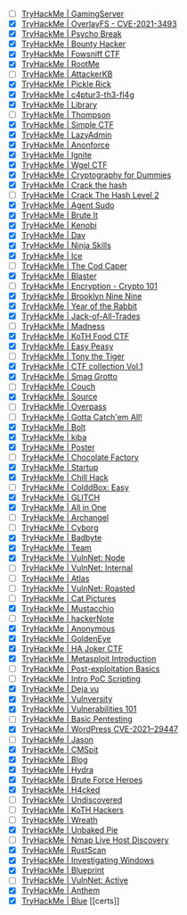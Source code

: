 - [ ] [TryHackMe | GamingServer](https://tryhackme.com/room/gamingserver)
- [x] [TryHackMe | OverlayFS - CVE-2021-3493](https://tryhackme.com/room/overlayfs)
- [x] [TryHackMe | Psycho Break](https://tryhackme.com/room/psychobreak)
- [x] [TryHackMe | Bounty Hacker](https://tryhackme.com/room/cowboyhacker)
- [x] [TryHackMe | Fowsniff CTF](https://tryhackme.com/room/ctf)
- [x] [TryHackMe | RootMe](https://tryhackme.com/room/rrootme)
- [ ] [TryHackMe | AttackerKB](https://tryhackme.com/room/attackerkb)
- [x] [TryHackMe | Pickle Rick](https://tryhackme.com/room/picklerick)
- [x] [TryHackMe | c4ptur3-th3-fl4g](https://tryhackme.com/room/c4ptur3th3fl4g)
- [x] [TryHackMe | Library](https://tryhackme.com/room/bsidesgtlibrary)
- [ ] [TryHackMe | Thompson](https://tryhackme.com/room/bsidesgtthompson)
- [x] [TryHackMe | Simple CTF](https://tryhackme.com/room/easyctf)
- [x] [TryHackMe | LazyAdmin](https://tryhackme.com/room/lazyadmin)
- [x] [TryHackMe | Anonforce](https://tryhackme.com/room/bsidesgtanonforce)
- [x] [TryHackMe | Ignite](https://tryhackme.com/room/ignite)
- [x] [TryHackMe | Wgel CTF](https://tryhackme.com/room/wgelctf)
- [x] [TryHackMe | Cryptography for Dummies](https://tryhackme.com/room/cryptographyfordummies)
- [x] [TryHackMe | Crack the hash](https://tryhackme.com/room/crackthehash)
- [ ] [TryHackMe | Crack The Hash Level 2](https://tryhackme.com/room/crackthehashlevel2)
- [x] [TryHackMe | Agent Sudo](https://tryhackme.com/room/agentsudoctf)
- [x] [TryHackMe | Brute It](https://tryhackme.com/room/bruteit)
- [x] [TryHackMe | Kenobi](https://tryhackme.com/room/kenobi)
- [x] [TryHackMe | Dav](https://tryhackme.com/room/bsidesgtdav)
- [x] [TryHackMe | Ninja Skills](https://tryhackme.com/room/ninjaskills)
- [x] [TryHackMe | Ice](https://tryhackme.com/room/ice)
- [ ] [TryHackMe | The Cod Caper](https://tryhackme.com/room/thecodcaper)
- [x] [TryHackMe | Blaster](https://tryhackme.com/room/blaster)
- [ ] [TryHackMe | Encryption - Crypto 101](https://tryhackme.com/room/encryptioncrypto101)
- [x] [TryHackMe | Brooklyn Nine Nine](https://tryhackme.com/room/brooklynninenine)
- [x] [TryHackMe | Year of the Rabbit](https://tryhackme.com/room/yearoftherabbit)
- [x] [TryHackMe | Jack-of-All-Trades](https://tryhackme.com/room/jackofalltrades)
- [ ] [TryHackMe | Madness](https://tryhackme.com/room/madness)
- [x] [TryHackMe | KoTH Food CTF](https://tryhackme.com/room/kothfoodctf)
- [x] [TryHackMe | Easy Peasy](https://tryhackme.com/room/easypeasyctf)
- [ ] [TryHackMe | Tony the Tiger](https://tryhackme.com/room/tonythetiger)
- [x] [TryHackMe | CTF collection Vol.1](https://tryhackme.com/room/ctfcollectionvol1)
- [x] [TryHackMe | Smag Grotto](https://tryhackme.com/room/smaggrotto)
- [ ] [TryHackMe | Couch](https://tryhackme.com/room/couch)
- [x] [TryHackMe | Source](https://tryhackme.com/room/source)
- [ ] [TryHackMe | Overpass](https://tryhackme.com/room/overpass)
- [ ] [TryHackMe | Gotta Catch'em All!](https://tryhackme.com/room/pokemon)
- [x] [TryHackMe | Bolt](https://tryhackme.com/room/bolt)
- [x] [TryHackMe | kiba](https://tryhackme.com/room/kiba)
- [x] [TryHackMe | Poster](https://tryhackme.com/room/poster)
- [ ] [TryHackMe | Chocolate Factory](https://tryhackme.com/room/chocolatefactory)
- [x] [TryHackMe | Startup](https://tryhackme.com/room/startup)
- [x] [TryHackMe | Chill Hack](https://tryhackme.com/room/chillhack)
- [ ] [TryHackMe | ColddBox: Easy](https://tryhackme.com/room/colddboxeasy)
- [x] [TryHackMe | GLITCH](https://tryhackme.com/room/glitch)
- [x] [TryHackMe | All in One](https://tryhackme.com/room/allinonemj)
- [ ] [TryHackMe | Archangel](https://tryhackme.com/room/archangel)
- [ ] [TryHackMe | Cyborg](https://tryhackme.com/room/cyborgt8)
- [x] [TryHackMe | Badbyte](https://tryhackme.com/room/badbyte)
- [x] [TryHackMe | Team](https://tryhackme.com/room/teamcw)
- [x] [TryHackMe | VulnNet: Node](https://tryhackme.com/room/vulnnetnode)
- [ ] [TryHackMe | VulnNet: Internal](https://tryhackme.com/room/vulnnetinternal)
- [ ] [TryHackMe | Atlas](https://tryhackme.com/room/atlas)
- [ ] [TryHackMe | VulnNet: Roasted](https://tryhackme.com/room/vulnnetroasted)
- [ ] [TryHackMe | Cat Pictures](https://tryhackme.com/room/catpictures)
- [x] [TryHackMe | Mustacchio](https://tryhackme.com/room/mustacchio)
- [ ] [TryHackMe | hackerNote](https://tryhackme.com/room/hackernote)
- [x] [TryHackMe | Anonymous](https://tryhackme.com/room/anonymous)
- [x] [TryHackMe | GoldenEye](https://tryhackme.com/room/goldeneye)
- [x] [TryHackMe | HA Joker CTF](https://tryhackme.com/room/jokerctf)
- [x] [TryHackMe | Metasploit Introduction](https://tryhackme.com/room/metasploitintro)
- [ ] [TryHackMe | Post-exploitation Basics](https://tryhackme.com/room/postexploit)
- [ ] [TryHackMe | Intro PoC Scripting](https://tryhackme.com/room/intropocscripting)
- [x] [TryHackMe | Deja vu](https://tryhackme.com/room/dejavu)
- [x] [TryHackMe | Vulnversity](https://tryhackme.com/room/vulnversity)
- [x] [TryHackMe | Vulnerabilities 101](https://tryhackme.com/room/vulnerabilities101)
- [ ] [TryHackMe | Basic Pentesting](https://tryhackme.com/room/basicpentestingjt)
- [x] [TryHackMe | WordPress CVE-2021–29447](https://tryhackme.com/room/wordpresscve202129447)
- [ ] [TryHackMe | Jason](https://tryhackme.com/room/jason)
- [x] [TryHackMe | CMSpit](https://tryhackme.com/room/cmspit)
- [x] [TryHackMe | Blog](https://tryhackme.com/room/blog)
- [x] [TryHackMe | Hydra](https://tryhackme.com/room/hydra)
- [x] [TryHackMe | Brute Force Heroes](https://tryhackme.com/room/bruteforceheroes)
- [x] [TryHackMe | H4cked](https://tryhackme.com/room/h4cked)
- [ ] [TryHackMe | Undiscovered](https://tryhackme.com/room/undiscoveredup)
- [ ] [TryHackMe | KoTH Hackers](https://tryhackme.com/room/kothhackers)
- [ ] [TryHackMe | Wreath](https://tryhackme.com/room/wreath)
- [x] [TryHackMe | Unbaked Pie](https://tryhackme.com/room/unbakedpie)
- [ ] [TryHackMe | Nmap Live Host Discovery](https://tryhackme.com/room/nmap01)
- [x] [TryHackMe | RustScan](https://tryhackme.com/room/rustscan)
- [x] [TryHackMe | Investigating Windows](https://tryhackme.com/room/investigatingwindows)
- [x] [TryHackMe | Blueprint](https://tryhackme.com/room/blueprint)
- [ ] [TryHackMe | VulnNet: Active](https://tryhackme.com/room/vulnnetactive)
- [x] [TryHackMe | Anthem](https://tryhackme.com/room/anthem)
- [x] [TryHackMe | Blue](https://tryhackme.com/room/blue)
[[certs]]